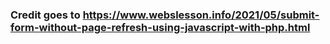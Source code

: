 ### Credit goes to https://www.webslesson.info/2021/05/submit-form-without-page-refresh-using-javascript-with-php.html